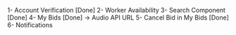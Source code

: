 1- Account Verification [Done]
2- Worker Availability
3- Search Component [Done]
4- My Bids [Done] -> Audio API URL
5- Cancel Bid in My Bids [Done]
6- Notifications
